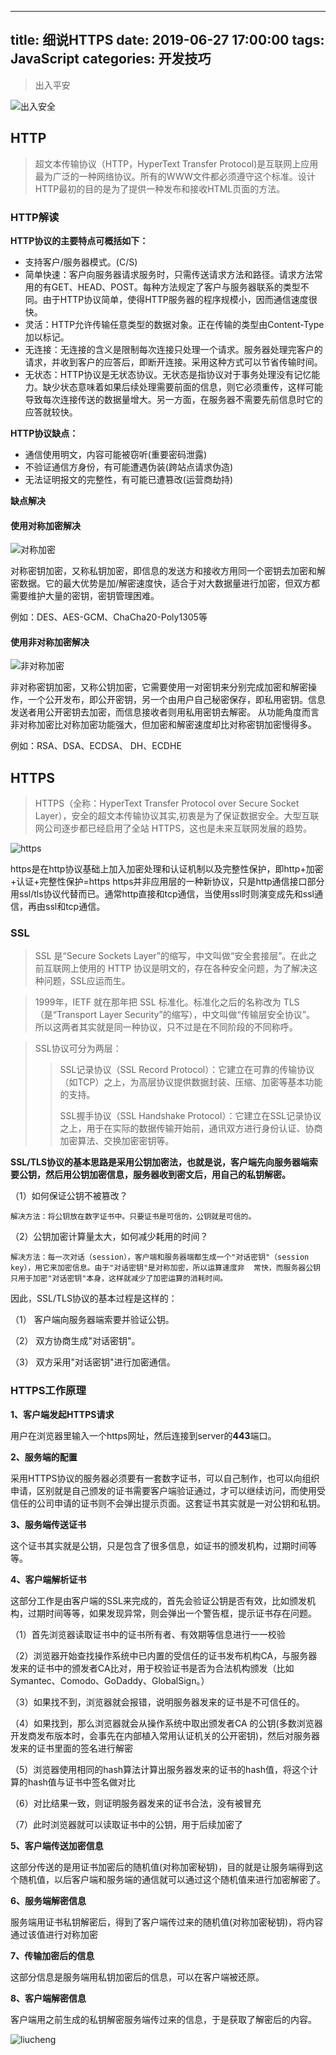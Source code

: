 
---
title: 细说HTTPS
date: 2019-06-27 17:00:00
tags: JavaScript
categories: 开发技巧 
---
 

> 出入平安

<!--more-->

![出入安全](http://zhang-yue.oss-cn-beijing.aliyuncs.com/bingshan/https.png)


## **HTTP**
>超文本传输协议（HTTP，HyperText Transfer Protocol)是互联网上应用最为广泛的一种网络协议。所有的WWW文件都必须遵守这个标准。设计HTTP最初的目的是为了提供一种发布和接收HTML页面的方法。

### **HTTP解读**
**HTTP协议的主要特点可概括如下：**

* 支持客户/服务器模式。(C/S)
* 简单快速：客户向服务器请求服务时，只需传送请求方法和路径。请求方法常用的有GET、HEAD、POST。每种方法规定了客户与服务器联系的类型不同。由于HTTP协议简单，使得HTTP服务器的程序规模小，因而通信速度很快。
* 灵活：HTTP允许传输任意类型的数据对象。正在传输的类型由Content-Type加以标记。
* 无连接：无连接的含义是限制每次连接只处理一个请求。服务器处理完客户的请求，并收到客户的应答后，即断开连接。采用这种方式可以节省传输时间。
* 无状态：HTTP协议是无状态协议。无状态是指协议对于事务处理没有记忆能力。缺少状态意味着如果后续处理需要前面的信息，则它必须重传，这样可能导致每次连接传送的数据量增大。另一方面，在服务器不需要先前信息时它的应答就较快。

**HTTP协议缺点：**

* 通信使用明文，内容可能被窃听(重要密码泄露)
* 不验证通信方身份，有可能遭遇伪装(跨站点请求伪造)
* 无法证明报文的完整性，有可能已遭篡改(运营商劫持)

**缺点解决**
#### 使用对称加密解决

![对称加密](	
http://zhang-yue.oss-cn-beijing.aliyuncs.com/bingshan/duichenmi.png)

对称密钥加密，又称私钥加密，即信息的发送方和接收方用同一个密钥去加密和解密数据。它的最大优势是加/解密速度快，适合于对大数据量进行加密，但双方都需要维护大量的密钥，密钥管理困难。

例如：DES、AES-GCM、ChaCha20-Poly1305等

#### 使用非对称加密解决

![非对称加密](http://zhang-yue.oss-cn-beijing.aliyuncs.com/bingshan/feiduichenjiami.png)

非对称密钥加密，又称公钥加密，它需要使用一对密钥来分别完成加密和解密操作，一个公开发布，即公开密钥，另一个由用户自己秘密保存，即私用密钥。信息发送者用公开密钥去加密，而信息接收者则用私用密钥去解密。
从功能角度而言非对称加密比对称加密功能强大，但加密和解密速度却比对称密钥加密慢得多。

例如：RSA、DSA、ECDSA、 DH、ECDHE

## **HTTPS**
>HTTPS（全称：HyperText Transfer Protocol over Secure Socket Layer），安全的超文本传输协议其实,初衷是为了保证数据安全。大型互联网公司逐步都已经启用了全站 HTTPS，这也是未来互联网发展的趋势。

![https](http://zhang-yue.oss-cn-beijing.aliyuncs.com/bingshan/ssl.png)

https是在http协议基础上加入加密处理和认证机制以及完整性保护，即http+加密+认证+完整性保护=https
https并非应用层的一种新协议，只是http通信接口部分用ssl/tls协议代替而已。通常http直接和tcp通信，当使用ssl时则演变成先和ssl通信，再由ssl和tcp通信。

### **SSL**

>SSL 是“Secure Sockets Layer”的缩写，中文叫做“安全套接层”。在此之前互联网上使用的 HTTP 协议是明文的，存在各种安全问题，为了解决这种问题，SSL应运而生。

>1999年，IETF 就在那年把 SSL 标准化。标准化之后的名称改为 TLS（是“Transport Layer Security”的缩写），中文叫做“传输层安全协议”。
所以这两者其实就是同一种协议，只不过是在不同阶段的不同称呼。

>SSL协议可分为两层：
>>SSL记录协议（SSL Record Protocol）：它建立在可靠的传输协议（如TCP）之上，为高层协议提供数据封装、压缩、加密等基本功能的支持。
>>
>>SSL握手协议（SSL Handshake Protocol）：它建立在SSL记录协议之上，用于在实际的数据传输开始前，通讯双方进行身份认证、协商加密算法、交换加密密钥等。

**SSL/TLS协议的基本思路是采用公钥加密法，也就是说，客户端先向服务器端索要公钥，然后用公钥加密信息，服务器收到密文后，用自己的私钥解密。**

（1）如何保证公钥不被篡改？

	解决方法：将公钥放在数字证书中。只要证书是可信的，公钥就是可信的。

（2）公钥加密计算量太大，如何减少耗用的时间？

	解决方法：每一次对话（session），客户端和服务器端都生成一个"对话密钥"（session key），用它来加密信息。由于"对话密钥"是对称加密，所以运算速度非	常快，而服务器公钥只用于加密"对话密钥"本身，这样就减少了加密运算的消耗时间。

因此，SSL/TLS协议的基本过程是这样的：

（1） 客户端向服务器端索要并验证公钥。

（2） 双方协商生成"对话密钥"。

（3） 双方采用"对话密钥"进行加密通信。

### **HTTPS工作原理**

**1、客户端发起HTTPS请求**

用户在浏览器里输入一个https网址，然后连接到server的**443**端口。

**2、服务端的配置**

采用HTTPS协议的服务器必须要有一套数字证书，可以自己制作，也可以向组织申请，区别就是自己颁发的证书需要客户端验证通过，才可以继续访问，而使用受信任的公司申请的证书则不会弹出提示页面。这套证书其实就是一对公钥和私钥。

**3、服务端传送证书**

这个证书其实就是公钥，只是包含了很多信息，如证书的颁发机构，过期时间等等。

**4、客户端解析证书**

这部分工作是由客户端的SSL来完成的，首先会验证公钥是否有效，比如颁发机构，过期时间等等，如果发现异常，则会弹出一个警告框，提示证书存在问题。

（1）首先浏览器读取证书中的证书所有者、有效期等信息进行一一校验

（2）浏览器开始查找操作系统中已内置的受信任的证书发布机构CA，与服务器发来的证书中的颁发者CA比对，用于校验证书是否为合法机构颁发（比如Symantec、Comodo、GoDaddy、GlobalSign。）

（3）如果找不到，浏览器就会报错，说明服务器发来的证书是不可信任的。

（4）如果找到，那么浏览器就会从操作系统中取出颁发者CA 的公钥(多数浏览器开发商发布版本时，会事先在内部植入常用认证机关的公开密钥)，然后对服务器发来的证书里面的签名进行解密

（5）浏览器使用相同的hash算法计算出服务器发来的证书的hash值，将这个计算的hash值与证书中签名做对比

（6）对比结果一致，则证明服务器发来的证书合法，没有被冒充

（7）此时浏览器就可以读取证书中的公钥，用于后续加密了

**5、客户端传送加密信息**

这部分传送的是用证书加密后的随机值(对称加密秘钥)，目的就是让服务端得到这个随机值，以后客户端和服务端的通信就可以通过这个随机值来进行加密解密了。

**6、服务端解密信息**

服务端用证书私钥解密后，得到了客户端传过来的随机值(对称加密秘钥)，将内容通过该值进行对称加密

**7、传输加密后的信息**

这部分信息是服务端用私钥加密后的信息，可以在客户端被还原。

**8、客户端解密信息**

客户端用之前生成的私钥解密服务端传过来的信息，于是获取了解密后的内容。

![liucheng](http://zhang-yue.oss-cn-beijing.aliyuncs.com/bingshan/httpsliucheng.png)
